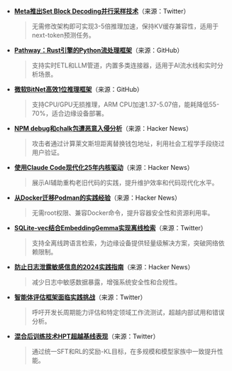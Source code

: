 - **[Meta推出Set Block Decoding并行采样技术](https://twitter.com/HuggingPapers/status/1965084731839513059)**（来源：Twitter）  
  > 无需修改架构即可实现3-5倍推理加速，保持KV缓存兼容性，适用于next-token预测任务。

- **[Pathway：Rust引擎的Python流处理框架](https://github.com/pathwaycom/pathway)**（来源：GitHub）  
  > 支持实时ETL和LLM管道，内置多类连接器，适用于AI流水线和实时分析场景。

- **[微软BitNet高效1位推理框架](https://github.com/microsoft/BitNet)**（来源：GitHub）  
  > 支持CPU/GPU无损推理，ARM CPU加速1.37-5.07倍，能耗降低55-70%，适合边缘设备部署。

- **[NPM debug和chalk包遭恶意入侵分析](https://news.ycombinator.com/item?id=45169657)**（来源：Hacker News）  
  > 攻击者通过计算莱文斯坦距离替换钱包地址，利用社会工程学手段绕过用户验证。

- **[使用Claude Code现代化25年内核驱动](https://news.ycombinator.com/item?id=45163362)**（来源：Hacker News）  
  > 展示AI辅助重构老旧代码的实践，提升维护效率和代码现代化水平。

- **[从Docker迁移Podman的实践经验](https://news.ycombinator.com/item?id=45137525)**（来源：Hacker News）  
  > 无需root权限、兼容Docker命令，提升容器安全性和资源利用率。

- **[SQLite-vec结合EmbeddingGemma实现离线检索](https://twitter.com/_philschmid/status/1963952204970078579)**（来源：Twitter）  
  > 支持全离线跨语言检索，为边缘设备提供轻量级解决方案，突破网络依赖限制。

- **[防止日志泄露敏感信息的2024实践指南](https://news.ycombinator.com/item?id=45160774)**（来源：Hacker News）  
  > 减少日志中敏感数据暴露，增强系统安全性和合规性。

- **[智能体评估框架面临实践挑战](https://twitter.com/swyx/status/1963725773355057249)**（来源：Twitter）  
  > 呼吁开发长周期能力评估和特定领域工作流测试，超越内部试用和错误分析。

- **[混合后训练技术HPT超越基线表现](https://twitter.com/omarsar0/status/1963971173735448858)**（来源：Twitter）  
  > 通过统一SFT和RL的奖励-KL目标，在多规模和模型家族中一致提升性能。